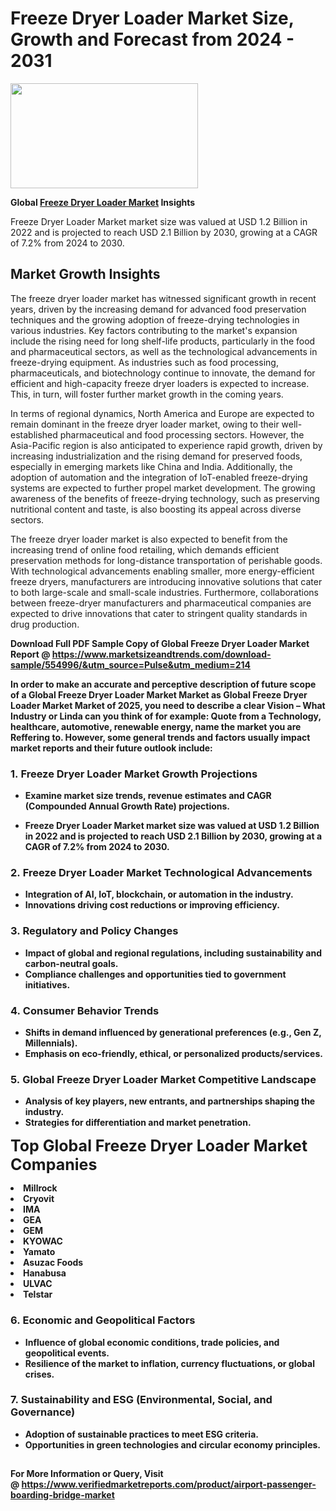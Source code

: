 <H1>Freeze Dryer Loader Market Size, Growth and Forecast from 2024 - 2031</H1><img class="aligncenter size-medium wp-image-584254" src="https://thirdeyenews.in/wp-content/uploads/2024/09/Global-Market-Research-300x168.jpeg" alt="" width="300" height="168" /><p><strong>Global&nbsp;<a href="https://www.marketsizeandtrends.com/download-sample/554996/&amp;utm_source=Pulse&amp;utm_medium=214">Freeze Dryer Loader Market</a> Insights</strong></p><p>Freeze Dryer Loader Market market size was valued at USD 1.2 Billion in 2022 and is projected to reach USD 2.1 Billion by 2030, growing at a CAGR of 7.2% from 2024 to 2030.</p><p><h2>Market Growth Insights</h2> <p>The freeze dryer loader market has witnessed significant growth in recent years, driven by the increasing demand for advanced food preservation techniques and the growing adoption of freeze-drying technologies in various industries. Key factors contributing to the market's expansion include the rising need for long shelf-life products, particularly in the food and pharmaceutical sectors, as well as the technological advancements in freeze-drying equipment. As industries such as food processing, pharmaceuticals, and biotechnology continue to innovate, the demand for efficient and high-capacity freeze dryer loaders is expected to increase. This, in turn, will foster further market growth in the coming years.</p> <p><strong></strong></p> <p>In terms of regional dynamics, North America and Europe are expected to remain dominant in the freeze dryer loader market, owing to their well-established pharmaceutical and food processing sectors. However, the Asia-Pacific region is also anticipated to experience rapid growth, driven by increasing industrialization and the rising demand for preserved foods, especially in emerging markets like China and India. Additionally, the adoption of automation and the integration of IoT-enabled freeze-drying systems are expected to further propel market development. The growing awareness of the benefits of freeze-drying technology, such as preserving nutritional content and taste, is also boosting its appeal across diverse sectors.</p> <p>The freeze dryer loader market is also expected to benefit from the increasing trend of online food retailing, which demands efficient preservation methods for long-distance transportation of perishable goods. With technological advancements enabling smaller, more energy-efficient freeze dryers, manufacturers are introducing innovative solutions that cater to both large-scale and small-scale industries. Furthermore, collaborations between freeze-dryer manufacturers and pharmaceutical companies are expected to drive innovations that cater to stringent quality standards in drug production.</p> <p><strong></p><p><span class=""><strong>Download Full PDF Sample Copy of Global Freeze Dryer Loader Market Report</strong> @ <a href="https://www.marketsizeandtrends.com/download-sample/554996/&amp;utm_source=Pulse&amp;utm_medium=214" target="_blank">https://www.marketsizeandtrends.com/download-sample/554996/&amp;utm_source=Pulse&amp;utm_medium=214</a></span></p><p>In order to make an accurate and perceptive description of future scope of a Global&nbsp;Freeze Dryer Loader Market Market as Global&nbsp;Freeze Dryer Loader Market Market of 2025, you need to describe a clear Vision &ndash; What Industry or Linda can you think of for example: Quote from a Technology, healthcare, automotive, renewable energy, name the market you are Reffering to. However, some general trends and factors usually impact market reports and their future outlook include:</p><h3>1.&nbsp;<strong>Freeze Dryer Loader Market Growth Projections</strong></h3><ul><li>Examine market size trends, revenue estimates and CAGR (Compounded Annual Growth Rate) projections.</li><li><p>Freeze Dryer Loader Market market size was valued at USD 1.2 Billion in 2022 and is projected to reach USD 2.1 Billion by 2030, growing at a CAGR of 7.2% from 2024 to 2030.</p></li></ul><h3>2.&nbsp;<strong>Freeze Dryer Loader Market Technological Advancements</strong></h3><ul><li>Integration of AI, IoT, blockchain, or automation in the industry.</li><li>Innovations driving cost reductions or improving efficiency.</li></ul><h3>3.&nbsp;<strong>Regulatory and Policy Changes</strong></h3><ul><li>Impact of global and regional regulations, including sustainability and carbon-neutral goals.</li><li>Compliance challenges and opportunities tied to government initiatives.</li></ul><h3>4.&nbsp;<strong>Consumer Behavior Trends</strong></h3><ul><li>Shifts in demand influenced by generational preferences (e.g., Gen Z, Millennials).</li><li>Emphasis on eco-friendly, ethical, or personalized products/services.</li></ul><h3>5.&nbsp;<strong>Global Freeze Dryer Loader Market Competitive Landscape</strong></h3><ul><li>Analysis of key players, new entrants, and partnerships shaping the industry.</li><li>Strategies for differentiation and market penetration.</li></ul><p data-pm-slice="1 1 []"><span style="color: inherit; font-family: inherit; font-size: 25px;">Top Global Freeze Dryer Loader Market Companies</span></p><div class="" data-test-id=""><p><li>Millrock</li><li> Cryovit</li><li> IMA</li><li> GEA</li><li> GEM</li><li> KYOWAC</li><li> Yamato</li><li> Asuzac Foods</li><li> Hanabusa</li><li> ULVAC</li><li> Telstar</li></p></div><h3>6.&nbsp;<strong>Economic and Geopolitical Factors</strong></h3><ul><li>Influence of global economic conditions, trade policies, and geopolitical events.</li><li>Resilience of the market to inflation, currency fluctuations, or global crises.</li></ul><h3>7.&nbsp;<strong>Sustainability and ESG (Environmental, Social, and Governance)</strong></h3><ul><li>Adoption of sustainable practices to meet ESG criteria.</li><li>Opportunities in green technologies and circular economy principles.</li></ul><h2><strong style="font-size: 14px;">For More Information or Query, Visit @&nbsp;</strong><a style="background-color: #ffffff; font-size: 14px;" href="https://www.marketsizeandtrends.com/report/freeze-dryer-loader-market/" target="_blank">https://www.verifiedmarketreports.com/product/airport-passenger-boarding-bridge-market</a></h2>
